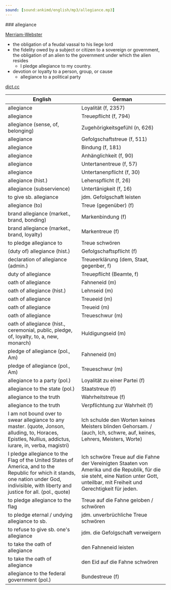 ```yaml
---
sound: [sound:ankimd/english/mp3/allegiance.mp3]
---
```


\### allegiance

[Merriam-Webster](https://www.merriam-webster.com/dictionary/allegiance)

- the obligation of a feudal vassal to his liege lord
- the fidelity owed by a subject or citizen to a sovereign or government, the obligation of an alien to the government under which the alien resides
    - I pledge allegiance to my country.
- devotion or loyalty to a person, group, or cause
    - allegiance to a political party

[dict.cc](https://www.dict.cc/allegiance)

| English        | German       |
| -------------- | ------------ |
| allegiance | Loyalität (f, 2357) |
| allegiance | Treuepflicht (f, 794) |
| allegiance (sense, of, belonging) | Zugehörigkeitsgefühl (n, 626) |
| allegiance | Gefolgschaftstreue (f, 511) |
| allegiance | Bindung (f, 181) |
| allegiance | Anhänglichkeit (f, 90) |
| allegiance | Untertanentreue (f, 57) |
| allegiance | Untertanenpflicht (f, 30) |
| allegiance (hist.) | Lehenspflicht (f, 26) |
| allegiance (subservience) | Untertänigkeit (f, 16) |
| to give sb. allegiance | jdm. Gefolgschaft leisten |
| allegiance (to) | Treue (gegenüber) (f) |
| brand allegiance (market., brand, bonding) | Markenbindung (f) |
| brand allegiance (market., brand, loyalty) | Markentreue (f) |
| to pledge allegiance to | Treue schwören |
| (duty of) allegiance (hist.) | Gefolgschaftspflicht (f) |
| declaration of allegiance (admin.) | Treueerklärung (dem, Staat, gegenber, f) |
| duty of allegiance | Treuepflicht (Beamte, f) |
| oath of allegiance | Fahneneid (m) |
| oath of allegiance (hist.) | Lehnseid (m) |
| oath of allegiance | Treueeid (m) |
| oath of allegiance | Treueid (m) |
| oath of allegiance | Treueschwur (m) |
| oath of allegiance (hist., ceremonial, public, pledge, of, loyalty, to, a, new, monarch) | Huldigungseid (m) |
| pledge of allegiance (pol., Am) | Fahneneid (m) |
| pledge of allegiance (pol., Am) | Treueschwur (m) |
| allegiance to a party (pol.) | Loyalität zu einer Partei (f) |
| allegiance to the state (pol.) | Staatstreue (f) |
| allegiance to the truth | Wahrheitstreue (f) |
| allegiance to the truth | Verpflichtung zur Wahrheit (f) |
| I am not bound over to swear allegiance to any master. (quote, Jonson, alluding, to, Horaces, Epistles, Nullius, addictus, iurare, in, verba, magistri) | Ich schulde den Worten keines Meisters blinden Gehorsam. / (auch, Ich, schwre, auf, keines, Lehrers, Meisters, Worte) |
| I pledge allegiance to the Flag of the United States of America, and to the Republic for which it stands, one nation under God, indivisible, with liberty and justice for all. (pol., quote) | Ich schwöre Treue auf die Fahne der Vereinigten Staaten von Amerika und die Republik, für die sie steht, eine Nation unter Gott, unteilbar, mit Freiheit und Gerechtigkeit für jeden. |
| to pledge allegiance to the flag | Treue auf die Fahne geloben / schwören |
| to pledge eternal / undying allegiance to sb. | jdm. unverbrüchliche Treue schwören |
| to refuse to give sb. one's allegiance | jdm. die Gefolgschaft verweigern |
| to take the oath of allegiance | den Fahneneid leisten |
| to take the oath of allegiance | den Eid auf die Fahne schwören |
| allegiance to the federal government (pol.) | Bundestreue (f) |
